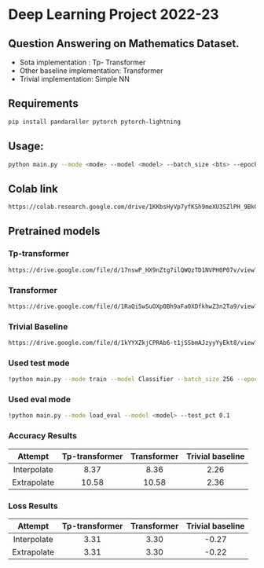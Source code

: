 # Deep Learning Project 2022-23
## Question Answering on Mathematics Dataset. 
- Sota implementation : Tp- Transformer
- Other baseline implementation: Transformer
- Trivial implementation: Simple NN

## Requirements
```bash
pip install pandaraller pytorch pytorch-lightning
```
## Usage:
```bash
python main.py --mode <mode> --model <model> --batch_size <bts> --epochs <n> --train_pct <pct> --test_pct <pct> --model_name <model_name>
```

## Colab link
```bash
https://colab.research.google.com/drive/1KKbsHyVp7yfKSh9meXU3SZlPH_9BkGz5#scrollTo=eEG-73l8abXg
```

## Pretrained models
### Tp-transformer
```bash
https://drive.google.com/file/d/17nswP_HX9nZtg7ilQWQzTD1NVPH0P07v/view?usp=sharing
```
### Transformer
```bash
https://drive.google.com/file/d/1RaQi5wSuOXp0Bh9aFa0XDfkhwZ3n2Ta9/view?usp=sharing
```
### Trivial Baseline
```bash
https://drive.google.com/file/d/1kYYXZkjCPRAb6-t1jSSbmAJzyyYyEkt8/view?usp=sharing
```

### Used test mode
```bash
!python main.py --mode train --model Classifier --batch_size 256 --epochs 2 --train_pct 0.005 --test_pct 0.1
```

### Used eval mode
```bash
!python main.py --mode load_eval --model <model> --test_pct 0.1 
```


### Accuracy Results
| Attempt | Tp-transformer    | Transformer    | Trivial baseline
| :---:   | :---: | :---: | :---: |
| Interpolate | 8.37   | 8.36   | 2.26
| Extrapolate | 10.58   | 10.58   | 2.36

### Loss Results
| Attempt | Tp-transformer    | Transformer    | Trivial baseline
| :---:   | :---: | :---: | :---: |
| Interpolate | 3.31   | 3.30   |-0.27
| Extrapolate | 3.31  | 3.30   |-0.22
